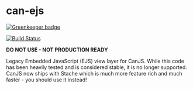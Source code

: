# can-ejs

[![Greenkeeper badge](https://badges.greenkeeper.io/canjs/can-ejs.svg)](https://greenkeeper.io/)

[![Build Status](https://travis-ci.org/canjs/can-ejs.png?branch=master)](https://travis-ci.org/canjs/can-ejs)

**DO NOT USE - NOT PRODUCTION READY**

Legacy Embedded JavaScript (EJS) view layer for CanJS. While this code has been heavily tested and is considered stable, it is no longer supported. CanJS now ships with Stache which is much more feature rich and much faster - you should use it instead!
